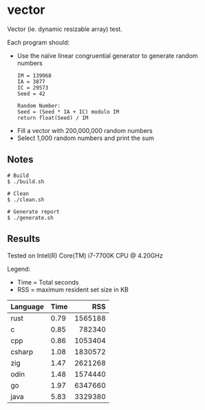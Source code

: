 # vector
Vector (ie. dynamic resizable array) test.

Each program should:
* Use the naïve linear congruential generator to generate random numbers  
  ```
  IM = 139968
  IA = 3877
  IC = 29573
  Seed = 42
      
  Random Number:
  Seed = (Seed * IA + IC) modulo IM
  return float(Seed) / IM
  ```
* Fill a vector with 200,000,000 random numbers
* Select 1,000 random numbers and print the sum

## Notes
```
# Build
$ ./build.sh

# Clean
$ ./clean.sh

# Generate report
$ ./generate.sh
```

## Results
Tested on Intel(R) Core(TM) i7-7700K CPU @ 4.20GHz

Legend:
* Time = Total seconds
* RSS = maximum resident set size in KB

| Language | Time  | RSS     |
| -------- | ----- | ------: |
| rust     | 0.79  | 1565188 |
| c        | 0.85  |  782340 |
| cpp      | 0.86  | 1053404 |
| csharp   | 1.08  | 1830572 |
| zig      | 1.47  | 2621268 |
| odin     | 1.48  | 1574440 |
| go       | 1.97  | 6347660 |
| java     | 5.83  | 3329380 |
